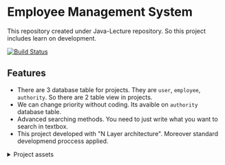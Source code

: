 # Employee Management System
This repository created under Java-Lecture repository. So this project includes learn on development.

 [![Build Status](https://static.licdn.com/aero-v1/sc/h/aahlc8ivbnmk0t3eyz8as5gvr)](https://www.linkedin.com/in/furkan-tokgoz/) 

 ## Features
* There are 3 database table for projects. They are `user`, `employee`, `authority`. So there are 2 table view in projects.
* We can change priority without coding. Its avaible on ``authority`` database table.
* Advanced searching methods. You need to just write what you want to search in textbox.
* This project developed with "N Layer architecture". Moreover standard developmend proccess applied.

<details>
  <summary>Project assets</summary>
  
![github](/assets/loginPage.png)
  
</details>